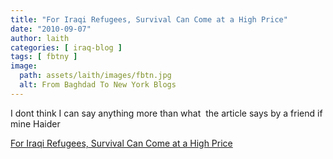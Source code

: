 ```yaml
---
title: "For Iraqi Refugees, Survival Can Come at a High Price"
date: "2010-09-07"
author: laith
categories: [ iraq-blog ]
tags: [ fbtny ]
image:
  path: assets/laith/images/fbtn.jpg
  alt: From Baghdad To New York Blogs
---
```


I dont think I can say anything more than what  the article says by a friend if mine Haider  

  
[For Iraqi Refugees, Survival Can Come at a High Price](https://www.pbs.org/newshour/rundown/2010/09/for-iraqi-refugees-survival-can-come-at-a-high-price.html)
